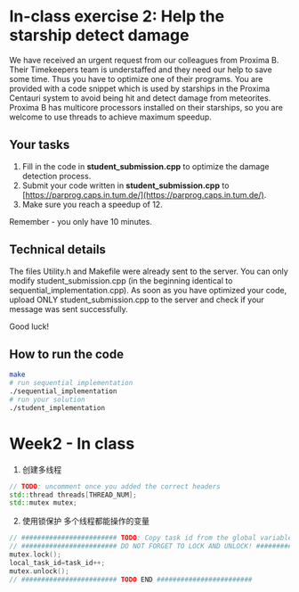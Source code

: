 # In-class exercise 2: Help the starship detect damage
We have received an urgent request from our colleagues from Proxima B. Their Timekeepers team is understaffed and they need our help to save some time. Thus you have to optimize one of their programs. You are provided with a code snippet which is used by starships in the Proxima Centauri system to avoid being hit and detect damage from meteorites. Proxima B has multicore processors installed on their starships, so you are welcome to use threads to achieve maximum speedup.

## Your tasks
1. Fill in the code in **student_submission.cpp** to optimize the damage detection process.
2. Submit your code written in **student_submission.cpp** to [https://parprog.caps.in.tum.de/](https://parprog.caps.in.tum.de/).
3. Make sure you reach a speedup of 12.

Remember - you only have 10 minutes.

## Technical details
The files Utility.h and Makefile were already sent to the server. You can only modify student_submission.cpp (in the beginning identical to sequential_implementation.cpp). As soon as you have optimized your code, upload ONLY student_submission.cpp to the server and check if your message was sent successfully.

Good luck! 

## How to run the code

```bash
make
# run sequential implementation
./sequential_implementation
# run your solution
./student_implementation
```

# Week2 - In class

1. 创建多线程

```cpp
// TODO: uncomment once you added the correct headers
std::thread threads[THREAD_NUM];
std::mutex mutex;
```

2. 使用锁保护 多个线程都能操作的变量

```cpp
// ######################## TODO: Copy task id from the global variable and increment it 
// ######################## DO NOT FORGET TO LOCK AND UNLOCK! ########################
mutex.lock();
local_task_id=task_id++;
mutex.unlock();
// ######################## TODO END ########################
```

